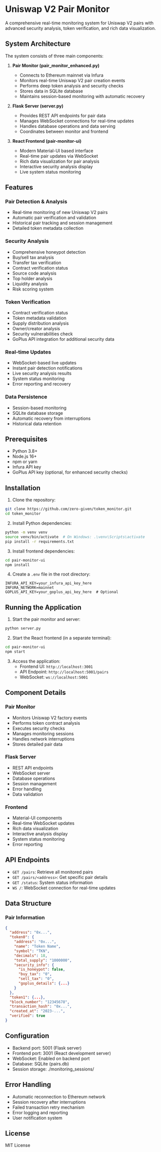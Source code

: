 # Uniswap V2 Pair Monitor

A comprehensive real-time monitoring system for Uniswap V2 pairs with advanced security analysis, token verification, and rich data visualization.

## System Architecture

The system consists of three main components:

1. **Pair Monitor (pair_monitor_enhanced.py)**
   - Connects to Ethereum mainnet via Infura
   - Monitors real-time Uniswap V2 pair creation events
   - Performs deep token analysis and security checks
   - Stores data in SQLite database
   - Maintains session-based monitoring with automatic recovery

2. **Flask Server (server.py)**
   - Provides REST API endpoints for pair data
   - Manages WebSocket connections for real-time updates
   - Handles database operations and data serving
   - Coordinates between monitor and frontend

3. **React Frontend (pair-monitor-ui)**
   - Modern Material-UI based interface
   - Real-time pair updates via WebSocket
   - Rich data visualization for pair analysis
   - Interactive security analysis display
   - Live system status monitoring

## Features

### Pair Detection & Analysis
- Real-time monitoring of new Uniswap V2 pairs
- Automatic pair verification and validation
- Historical pair tracking and session management
- Detailed token metadata collection

### Security Analysis
- Comprehensive honeypot detection
- Buy/sell tax analysis
- Transfer tax verification
- Contract verification status
- Source code analysis
- Top holder analysis
- Liquidity analysis
- Risk scoring system

### Token Verification
- Contract verification status
- Token metadata validation
- Supply distribution analysis
- Owner/creator analysis
- Security vulnerabilities check
- GoPlus API integration for additional security data

### Real-time Updates
- WebSocket-based live updates
- Instant pair detection notifications
- Live security analysis results
- System status monitoring
- Error reporting and recovery

### Data Persistence
- Session-based monitoring
- SQLite database storage
- Automatic recovery from interruptions
- Historical data retention

## Prerequisites

- Python 3.8+
- Node.js 16+
- npm or yarn
- Infura API key
- GoPlus API key (optional, for enhanced security checks)

## Installation

1. Clone the repository:
```bash
git clone https://github.com/zero-given/token_monitor.git
cd token_monitor
```

2. Install Python dependencies:
```bash
python -m venv venv
source venv/bin/activate  # On Windows: .\venv\Scripts\activate
pip install -r requirements.txt
```

3. Install frontend dependencies:
```bash
cd pair-monitor-ui
npm install
```

4. Create a `.env` file in the root directory:
```
INFURA_API_KEY=your_infura_api_key_here
INFURA_NETWORK=mainnet
GOPLUS_API_KEY=your_goplus_api_key_here  # Optional
```

## Running the Application

1. Start the pair monitor and server:
```bash
python server.py
```

2. Start the React frontend (in a separate terminal):
```bash
cd pair-monitor-ui
npm start
```

3. Access the application:
   - Frontend UI: `http://localhost:3001`
   - API Endpoint: `http://localhost:5001/pairs`
   - WebSocket: `ws://localhost:5001`

## Component Details

### Pair Monitor
- Monitors Uniswap V2 factory events
- Performs token contract analysis
- Executes security checks
- Manages monitoring sessions
- Handles network interruptions
- Stores detailed pair data

### Flask Server
- REST API endpoints
- WebSocket server
- Database operations
- Session management
- Error handling
- Data validation

### Frontend
- Material-UI components
- Real-time WebSocket updates
- Rich data visualization
- Interactive analysis display
- System status monitoring
- Error reporting

## API Endpoints

- `GET /pairs`: Retrieve all monitored pairs
- `GET /pairs/<address>`: Get specific pair details
- `GET /status`: System status information
- `WS /`: WebSocket connection for real-time updates

## Data Structure

### Pair Information
```json
{
  "address": "0x...",
  "token0": {
    "address": "0x...",
    "name": "Token Name",
    "symbol": "TKN",
    "decimals": 18,
    "total_supply": "1000000",
    "security_info": {
      "is_honeypot": false,
      "buy_tax": "0",
      "sell_tax": "0",
      "goplus_details": {...}
    }
  },
  "token1": {...},
  "block_number": "12345678",
  "transaction_hash": "0x...",
  "created_at": "2023-...",
  "verified": true
}
```

## Configuration

- Backend port: 5001 (Flask server)
- Frontend port: 3001 (React development server)
- WebSocket: Enabled on backend port
- Database: SQLite (pairs.db)
- Session storage: ./monitoring_sessions/

## Error Handling

- Automatic reconnection to Ethereum network
- Session recovery after interruptions
- Failed transaction retry mechanism
- Error logging and reporting
- User notification system

## License

MIT License 
